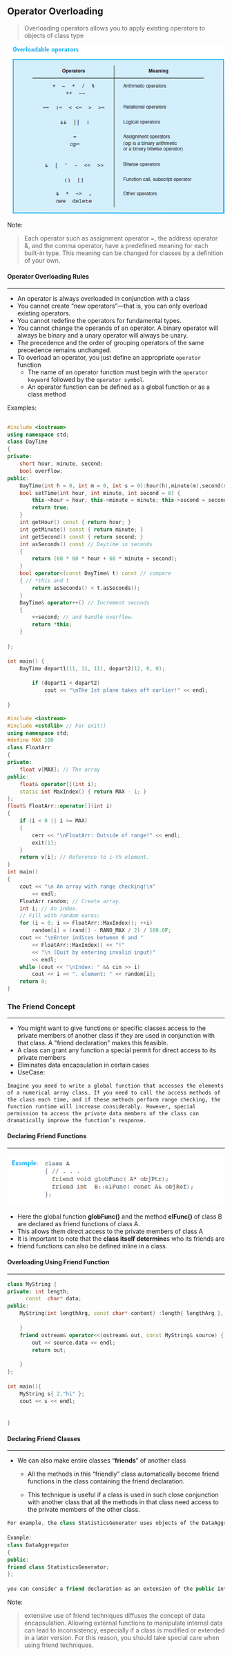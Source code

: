 ## Operator Overloading

>  Overloading operators allows you to apply existing operators to objects of class type



![image-20230329221412377](overloadableOperators)

Note:

> Each operator such as assignment operator =, the address operator &, and the comma operator, have a predefined
> meaning for each built-in type. This meaning can be changed for classes by a definition of your own.

#### Operator Overloading Rules

---

- An operator is always overloaded in conjunction with a class
- You cannot create “new operators”—that is, you can only overload existing operators.
-  You cannot redefine the operators for fundamental types.
-  You cannot change the operands of an operator. A binary operator will always be binary and a unary operator will always be unary.
- The precedence and the order of grouping operators of the same precedence remains unchanged.
- To overload an operator, you just define an appropriate `operator` function
  - The name of an operator function must begin with the `operator keyword` followed by the `operator symbol`.
  - An operator function can be defined as a global function or as a class method

Examples:

```C++

```

```C++
#include <iostream>
using namespace std;
class DayTime
{
private:
	short hour, minute, second;
	bool overflow;
public:
	DayTime(int h = 0, int m = 0, int s = 0):hour(h),minute(m),second(s) { }
	bool setTime(int hour, int minute, int second = 0) {
		this->hour = hour; this->minute = minute; this->second = second;
		return true;
	}
	int getHour() const { return hour; }
	int getMinute() const { return minute; }
	int getSecond() const { return second; }
	int asSeconds() const // Daytime in seconds
	{
		return (60 * 60 * hour + 60 * minute + second);
	}
	bool operator<(const DayTime& t) const // compare
	{ // *this and t
		return asSeconds() < t.asSeconds();
	}
	DayTime& operator++() // Increment seconds
	{
		++second; // and handle overflow.
		return *this;
	}
	
};

int main() {
	DayTime depart1(11, 11, 11), depart2(12, 0, 0);
	
		if (depart1 < depart2)
			cout << "\nThe 1st plane takes off earlier!" << endl;
	
}
```

```C++
#include <iostream>
#include <cstdlib> // For exit()
using namespace std;
#define MAX 100
class FloatArr
{
private:
	float v[MAX]; // The array
public:
	float& operator[](int i);
	static int MaxIndex() { return MAX - 1; }
};
float& FloatArr::operator[](int i)
{
	if (i < 0 || i >= MAX)
	{
		cerr << "\nFloatArr: Outside of range!" << endl;
		exit(1);
	}
	return v[i]; // Reference to i-th element.
}
int main()
{
	cout << "\n An array with range checking!\n"
		<< endl;
	FloatArr random; // Create array.
	int i; // An index.
	// Fill with random euros:
	for (i = 0; i <= FloatArr::MaxIndex(); ++i)
		random[i] = (rand() - RAND_MAX / 2) / 100.0F;
	cout << "\nEnter indices between 0 and "
		<< FloatArr::MaxIndex() << "!"
		<< "\n (Quit by entering invalid input)"
		<< endl;
	while (cout << "\nIndex: " && cin >> i)
		cout << i << ". element: " << random[i];
	return 0;
}
```



### The Friend Concept

---

- You might want to give functions or specific classes access to the private members of another class if they are used in conjunction with that class. A "friend declaration" makes this feasible.
- A class can grant any function a special permit for direct access to its private members
- Eliminates data encapsulation in certain cases
- UseCase:

```
Imagine you need to write a global function that accesses the elements of a numerical array class. If you need to call the access methods of the class each time, and if these methods perform range checking, the function runtime will increase considerably. However, special permission to access the private data members of the class can dramatically improve the function’s response.
```

#### Declaring Friend Functions

---

![image-20230330051412343](friendFunction)

- Here the global function **globFunc()** and the method **elFunc()** of class B are declared as friend functions of class A.
- This allows them direct access to the private members of class A
- It is important to note that the **class itself determine**s who its friends are
- friend functions can also be defined inline in a class.



#### Overloading Using Friend Function

---

```c++
class MyString {
private: int length;
	  const  char* data;
public:
	MyString(int lengthArg, const char* content) :length{ lengthArg }, data{ content }{

	}
	friend ostream& operator<<(ostream& out, const MyString& source) {
		out << source.data << endl;
		return out;

	}
};

int main(){
	MyString s{ 2,"hi" };
	cout << s << endl;
	
	
}
```



#### Declaring Friend Classes

----

- We  can also make entire classes “**friends**” of another class

  - All the methods in this “friendly” class automatically become friend functions in the class containing the friend declaration.

  - This technique is useful if a class is used in such close conjunction with another class that all the methods in that class need access to the private members of the other class.

    

```c++
For example, the class StatisticsGenerator uses objects of the DataAggregator class. Calculations with individual measurements are performed repeatedly. In this case, it makes sense to declare the StatisticsGenerator class as a friend of the DataAggregator class.

Example:
class DataAggregator
{
public:
friend class StatisticsGenerator;
};

you can consider a friend declaration as an extension of the public interface. For this reason, it is preferable to place a friend declaration in the public area of a class.
```



Note:

>
>
>extensive use of friend techniques diffuses the concept of data encapsulation. Allowing external functions to manipulate internal data can lead to inconsistency, especially if a class is modified or extended in a later version. For this reason, you should take special care when using friend techniques.
